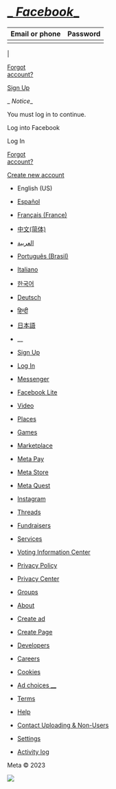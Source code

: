 # [ _ _Facebook__](https://www.facebook.com/ "Go to Facebook home")

Email or phone| Password  
---|---  
| |  
|

[Forgot  
account?](https://www.facebook.com/recover/initiate?lwv=110&ars=royal_blue_bar)  

[Sign Up](/r.php?locale=en_US)

 _ *Notice*_

You must log in to continue.

Log into Facebook

Log In

[Forgot  
account?](https://www.facebook.com/recover/initiate?lwv=110&ars=royal_blue_bar)

[Create new account](/r.php?r=101)

  * English (US)

  * [Español](https://es-la.facebook.com/strangersagainband "Spanish")

  * [Français (France)](https://fr-fr.facebook.com/strangersagainband "French \(France\)")

  * [中文(简体)](https://zh-cn.facebook.com/strangersagainband "Simplified Chinese \(China\)")

  * [العربية](https://ar-ar.facebook.com/strangersagainband "Arabic")

  * [Português (Brasil)](https://pt-br.facebook.com/strangersagainband "Portuguese \(Brazil\)")

  * [Italiano](https://it-it.facebook.com/strangersagainband "Italian")

  * [한국어](https://ko-kr.facebook.com/strangersagainband "Korean")

  * [Deutsch](https://de-de.facebook.com/strangersagainband "German")

  * [हिन्दी](https://hi-in.facebook.com/strangersagainband "Hindi")

  * [日本語](https://ja-jp.facebook.com/strangersagainband "Japanese")

  * __

  * [Sign Up](/reg/ "Sign Up for Facebook")

  * [Log In](/login/ "Log into Facebook")

  * [Messenger](https://messenger.com/ "Check out Messenger.")

  * [Facebook Lite](/lite/ "Facebook Lite for Android.")

  * [Video](https://www.facebook.com/watch/ "Browse in Video")

  * [Places](/places/ "Check out popular places on Facebook.")

  * [Games](/games/ "Check out Facebook games.")

  * [Marketplace](/marketplace/ "Buy and sell on Facebook Marketplace.")

  * [Meta Pay](https://pay.facebook.com/ "Learn more about Meta Pay")

  * [Meta Store](https://www.meta.com/ "Check out Meta")

  * [Meta Quest](https://www.meta.com/quest/ "Learn more about Meta Quest")

  * [Instagram](https://l.facebook.com/l.php?u=https%3A%2F%2Fwww.instagram.com%2F&h=AT0yD_OYfVBq9vO_D1D6LpZKTKGt5KfznEu0bhLlTAd16Vn1bHGuCs7HXd2mBJ6m98BLjwBvTSq3aaD5wykJXtGhYvOBD5wdpZ0NwbQDQ6g5UmyHoIf5mHtkZOhAPeVvBSUxLUWekJ8x-sTN "Check out Instagram")

  * [Threads](https://l.facebook.com/l.php?u=https%3A%2F%2Fwww.threads.net%2F&h=AT1tNRe4qyzfdF-hZhP1Q6qMuVANA6VYx5Ym6KC3erjZ4yhkjJJujTTp-YBNZ6vKeCAofMiou5GBRq6pBhaU6rdQz1c4iZDaoc4Nyk_ObHz3p-JfYZEIGY9yZ86YT23kHX09FSrK6Vh7pTUl "Check out Threads")

  * [Fundraisers](/fundraisers/ "Donate to worthy causes.")

  * [Services](/biz/directory/ "Browse our Facebook Services directory.")

  * [Voting Information Center](/votinginformationcenter/?entry_point=c2l0ZQ%3D%3D "See the Voting Information Center.")

  * [Privacy Policy](/privacy/policy/?entry_point=facebook_page_footer "Learn how we collect, use and share information to support Facebook.")

  * [Privacy Center](/privacy/center/?entry_point=facebook_page_footer "Learn how to manage and control your privacy on Facebook.")

  * [Groups](/groups/discover/ "Explore our Groups.")

  * [About](https://about.meta.com/ "Read our blog, discover the resource center, and find job opportunities.")

  * [Create ad](/ad_campaign/landing.php?placement=pflo&campaign_id=402047449186&nav_source=unknown&extra_1=auto "Advertise on Facebook.")

  * [Create Page](/pages/create/?ref_type=site_footer "Create a page")

  * [Developers](https://developers.facebook.com/?ref=pf "Develop on our platform.")

  * [Careers](/careers/?ref=pf "Make your next career move to our awesome company.")

  * [Cookies](/policies/cookies/ "Learn about cookies and Facebook.")

  * [Ad choices __](https://www.facebook.com/help/568137493302217 "Learn about Ad Choices.")

  * [Terms](/policies?ref=pf "Review our terms and policies.")

  * [Help](/help/?ref=pf "Visit our Help Center.")

  * [Contact Uploading & Non-Users](help/637205020878504 "Visit our Contact Uploading & Non-Users Notice.")

  * [Settings](/settings "View and edit your Facebook settings.")

  * [Activity log](/allactivity?privacy_source=activity_log_top_menu "View your activity log")

Meta © 2023

![](https://facebook.com/security/hsts-pixel.gif?c=3.2.5)
